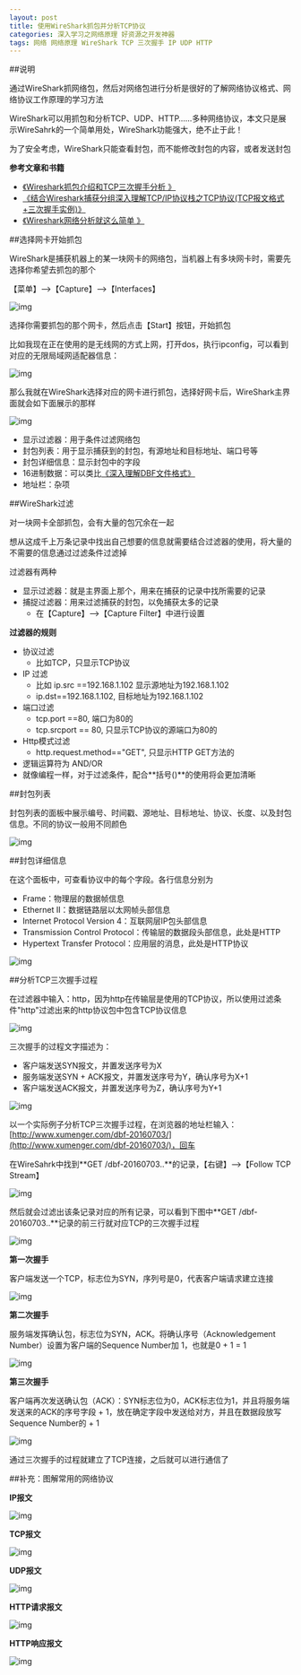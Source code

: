 ```yaml
---
layout: post
title: 使用WireShark抓包并分析TCP协议
categories: 深入学习之网络原理 好资源之开发神器
tags: 网络 网络原理 WireShark TCP 三次握手 IP UDP HTTP
---
```


##说明

通过WireShark抓网络包，然后对网络包进行分析是很好的了解网络协议格式、网络协议工作原理的学习方法

WireShark可以用抓包和分析TCP、UDP、HTTP……多种网络协议，本文只是展示WireSahrk的一个简单用处，WireShark功能强大，绝不止于此！

为了安全考虑，WireShark只能查看封包，而不能修改封包的内容，或者发送封包

**参考文章和书籍**

* [《Wireshark抓包介绍和TCP三次握手分析 》](http://blog.csdn.net/xifeijian/article/details/9280435)
* [《结合Wireshark捕获分组深入理解TCP/IP协议栈之TCP协议(TCP报文格式+三次握手实例)》](http://blog.chinaunix.net/uid-9112803-id-3212041.html)
* [《Wireshark网络分析就这么简单 》](https://book.douban.com/subject/26268767/)

##选择网卡开始抓包

WireShark是捕获机器上的某一块网卡的网络包，当机器上有多块网卡时，需要先选择你希望去抓包的那个

【菜单】-->【Capture】-->【Interfaces】

![img](../media/image/2016-07-16/01.png)

选择你需要抓包的那个网卡，然后点击【Start】按钮，开始抓包

比如我现在正在使用的是无线网的方式上网，打开dos，执行ipconfig，可以看到对应的无限局域网适配器信息：

![img](../media/image/2016-07-16/02.png)

那么我就在WireShark选择对应的网卡进行抓包，选择好网卡后，WireShark主界面就会如下面展示的那样

![img](../media/image/2016-07-16/03.png)

* 显示过滤器：用于条件过滤网络包
* 封包列表：用于显示捕获到的封包，有源地址和目标地址、端口号等
* 封包详细信息：显示封包中的字段
* 16进制数据：可以类比[《深入理解DBF文件格式》](http://www.xumenger.com/dbf-20160703/)
* 地址栏：杂项

##WireShark过滤

对一块网卡全部抓包，会有大量的包冗余在一起

想从这成千上万条记录中找出自己想要的信息就需要结合过滤器的使用，将大量的不需要的信息通过过滤条件过滤掉

过滤器有两种

* 显示过滤器：就是主界面上那个，用来在捕获的记录中找所需要的记录
* 捕捉过滤器：用来过滤捕获的封包，以免捕获太多的记录
  * 在【Capture】-->【Capture Filter】中进行设置

**过滤器的规则**

* 协议过滤
  * 比如TCP，只显示TCP协议
* IP 过滤
  * 比如 ip.src ==192.168.1.102 显示源地址为192.168.1.102
  * ip.dst==192.168.1.102, 目标地址为192.168.1.102
* 端口过滤
  * tcp.port ==80,  端口为80的
  * tcp.srcport == 80,  只显示TCP协议的源端口为80的
* Http模式过滤
  * http.request.method=="GET",   只显示HTTP GET方法的
* 逻辑运算符为 AND/OR
* 就像编程一样，对于过滤条件，配合**括号()**的使用将会更加清晰

##封包列表

封包列表的面板中展示编号、时间戳、源地址、目标地址、协议、长度、以及封包信息。不同的协议一般用不同颜色

![img](../media/image/2016-07-16/04.png)

##封包详细信息

在这个面板中，可查看协议中的每个字段。各行信息分别为

* Frame：物理层的数据帧信息
* Ethernet II：数据链路层以太网帧头部信息
* Internet Protocol Version 4：互联网层IP包头部信息
* Transmission Control Protocol：传输层的数据段头部信息，此处是HTTP
* Hypertext Transfer Protocol：应用层的消息，此处是HTTP协议

![img](../media/image/2016-07-16/05.png)

##分析TCP三次握手过程

在过滤器中输入：http，因为http在传输层是使用的TCP协议，所以使用过滤条件"http"过滤出来的http协议包中包含TCP协议信息

![img](../media/image/2016-07-16/06.png)

三次握手的过程文字描述为：

* 客户端发送SYN报文，并置发送序号为X
* 服务端发送SYN + ACK报文，并置发送序号为Y，确认序号为X+1
* 客户端发送ACK报文，并置发送序号为Z，确认序号为Y+1

![img](../media/image/2016-07-16/07.png)

以一个实际例子分析TCP三次握手过程，在浏览器的地址栏输入：[http://www.xumenger.com/dbf-20160703/](http://www.xumenger.com/dbf-20160703/)，回车

在WireSahrk中找到**GET /dbf-20160703..**的记录，【右键】-->【Follow TCP Stream】

![img](../media/image/2016-07-16/08.png)

然后就会过滤出该条记录对应的所有记录，可以看到下图中**GET /dbf-20160703..**记录的前三行就对应TCP的三次握手过程

![img](../media/image/2016-07-16/09.png)

**第一次握手**

客户端发送一个TCP，标志位为SYN，序列号是0，代表客户端请求建立连接

![img](../media/image/2016-07-16/10.png)

**第二次握手**

服务端发挥确认包，标志位为SYN，ACK。将确认序号（Acknowledgement Number）设置为客户端的Sequence Number加 1，也就是0 + 1 = 1

![img](../media/image/2016-07-16/11.png)

**第三次握手**

客户端再次发送确认包（ACK）：SYN标志位为0，ACK标志位为1，并且将服务端发送来的ACK的序号字段 + 1，放在确定字段中发送给对方，并且在数据段放写Sequence Number的 + 1

![img](../media/image/2016-07-16/12.png)

通过三次握手的过程就建立了TCP连接，之后就可以进行通信了

##补充：图解常用的网络协议

**IP报文**

![img](../media/image/2016-07-16/13.jpg)

**TCP报文**

![img](../media/image/2016-07-16/14.png)

**UDP报文**

![img](../media/image/2016-07-16/15.png)

**HTTP请求报文**

![img](../media/image/2016-07-16/16.png)

**HTTP响应报文**

![img](../media/image/2016-07-16/17.png)
